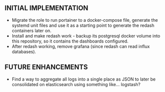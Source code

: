 ## INITIAL IMPLEMENTATION
- Migrate the role to run portainer to a docker-compose file, generate the
  systemd unit files and use it as a starting point to generate the redash containers later on.
- Install and make redash work - backup its postgresql docker volume into this
  repository, so it contains the dashboards configured.
- After redash working, remove grafana (since redash can read influx
  databases). 

## FUTURE ENHANCEMENTS
- Find a way to aggregate all logs into a single place as JSON to later be consolidated on elasticsearch using something like... logstash? 

